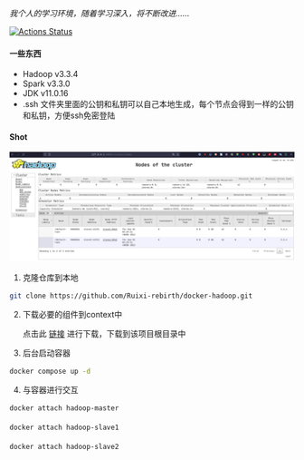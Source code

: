 *我个人的学习环境，随着学习深入，将不断改进......*

[![Actions Status](https://github.com/Ruixi-rebirth/docker-hadoop/actions/workflows/workflow.yml/badge.svg)](https://github.com/Ruixi-rebirth/docker-hadoop/actions)

#### 一些东西

- Hadoop v3.3.4
- Spark v3.3.0
- JDK v11.0.16
- .ssh 文件夹里面的公钥和私钥可以自己本地生成，每个节点会得到一样的公钥和私钥，方便ssh免密登陆
#### Shot
![](./img/show.png)

1. 克隆仓库到本地
```bash
git clone https://github.com/Ruixi-rebirth/docker-hadoop.git
```

2. 下载必要的组件到context中

    点击此 [链接](http://23.105.207.7:8888/) 进行下载，下载到该项目根目录中

3. 后台启动容器 
```bash
docker compose up -d
```
4. 与容器进行交互
```bash
docker attach hadoop-master

docker attach hadoop-slave1

docker attach hadoop-slave2
```


